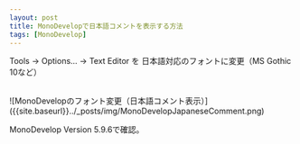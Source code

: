 ```yaml
---
layout: post
title: MonoDevelopで日本語コメントを表示する方法
tags: [MonoDevelop]
---
```


Tools -> Options... -> Text Editor を
日本語対応のフォントに変更（MS Gothic 10など）

<br>
![MonoDevelopのフォント変更（日本語コメント表示）]({{site.baseurl}}../_posts/img/MonoDevelopJapaneseComment.png)
<br>

MonoDevelop Version 5.9.6で確認。


